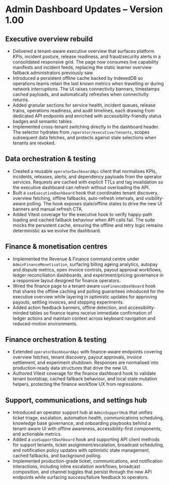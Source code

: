 # Admin Dashboard Updates – Version 1.00

## Executive overview rebuild
- Delivered a tenant-aware executive overview that surfaces platform KPIs, incident posture, release readiness, and fraud/security alerts in a consolidated responsive grid. The page now consumes live capability manifests and incident feeds, replacing the static learner overview fallback administrators previously saw.
- Introduced a persistent offline cache backed by IndexedDB so operations teams retain the last known metrics when travelling or during network interruptions. The UI raises connectivity banners, timestamps cached payloads, and automatically refreshes when connectivity returns.
- Added granular sections for service health, incident queues, release trains, operations readiness, and audit timelines, each drawing from dedicated API endpoints and enriched with accessibility-friendly status badges and semantic tables.
- Implemented cross-tenant switching directly in the dashboard header. The selector hydrates from `/operator/executive/tenants`, scopes subsequent data fetches, and protects against stale selections when tenants are revoked.

## Data orchestration & testing
- Created a reusable `operatorDashboardApi` client that normalises KPIs, incidents, releases, alerts, and dependency payloads from the operator services. Requests are cached with explicit TTLs and tag invalidation so the executive dashboard can refresh without overloading the API.
- Built a `useExecutiveDashboard` hook that coordinates tenant discovery, overview fetching, offline fallbacks, auto-refresh intervals, and visibility-aware polling. The hook exposes stale/offline states to drive the new UI banners and manual refresh CTA.
- Added Vitest coverage for the executive hook to verify happy-path loading and cached fallback behaviour when API calls fail. The suite mocks the persistent cache, ensuring the offline and retry logic remains deterministic as we evolve the dashboard.

## Finance & monetisation centres
- Implemented the Revenue & Finance command centre under `AdminFinanceMonetisation`, surfacing billing ageing analytics, autopay and dispute metrics, open invoice controls, payout approval workflows, ledger reconciliation dashboards, and experiment/pricing governance in a responsive layout designed for finance operators.
- Wired the finance page to a tenant-aware `useFinanceDashboard` hook that shares the offline caching and polling guarantees introduced for the executive overview while layering in optimistic updates for approving payouts, settling invoices, and stopping experiments.
- Added action feedback banners, offline detection, and accessibility-minded tables so finance teams receive immediate confirmation of ledger actions and maintain context across keyboard navigation and reduced-motion environments.

## Finance orchestration & testing
- Extended `operatorDashboardApi` with finance-aware endpoints covering overview fetches, tenant discovery, payout approvals, invoice settlement, and experiment shutdown. Responses are normalised into production-ready data structures that drive the new UI.
- Authored Vitest coverage for the finance dashboard hook to validate tenant bootstrap, cached fallback behaviour, and local state mutation helpers, protecting the finance workflow UX from regressions.

## Support, communications, and settings hub
- Introduced an operator support hub at `AdminSupportHub` that unifies ticket triage, escalation, automation health, communications scheduling, knowledge base governance, and onboarding playbooks behind a tenant-aware UI with offline awareness, accessibility-first components, and actionable metrics.
- Added a `useSupportDashboard` hook and supporting API client methods for support tenants, ticket assignment/escalation, broadcast scheduling, and notification policy updates with optimistic state management, cached fallbacks, and background polling.
- Implemented production-grade ticket, communications, and notification interactions, including inline escalation workflows, broadcast composition, and channel toggles that persist through the new API endpoints while surfacing success/failure feedback to operators.
